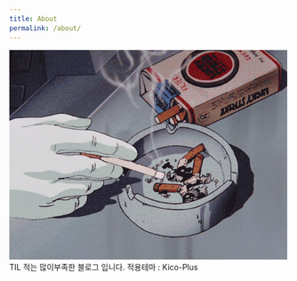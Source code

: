 ```yaml
---
title: About
permalink: /about/
---
```

![image](/images/2.gif)
TIL 적는 많이부족한 블로그 입니다.
적용테마 : Kico-Plus